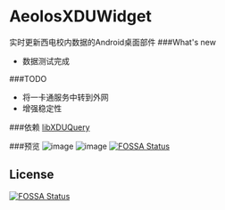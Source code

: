 # AeolosXDUWidget
实时更新西电校内数据的Android桌面部件
###What's new
  - 数据测试完成

###TODO
  - 将一卡通服务中转到外网
  - 增强稳定性

###依赖
[libXDUQuery](https://github.com/hwding/libXDUQuery)

###预览
![image](https://github.com/hwding/AeolosXDUWidget/blob/master/screenshots/Screenshot_a.png)
![image](https://github.com/hwding/AeolosXDUWidget/blob/master/screenshots/Screenshot_b.png)
[![FOSSA Status](https://app.fossa.com/api/projects/git%2Bgithub.com%2FTrafalgarZZZ%2FAeolosXDUWidget.svg?type=shield)](https://app.fossa.com/projects/git%2Bgithub.com%2FTrafalgarZZZ%2FAeolosXDUWidget?ref=badge_shield)


## License
[![FOSSA Status](https://app.fossa.com/api/projects/git%2Bgithub.com%2FTrafalgarZZZ%2FAeolosXDUWidget.svg?type=large)](https://app.fossa.com/projects/git%2Bgithub.com%2FTrafalgarZZZ%2FAeolosXDUWidget?ref=badge_large)